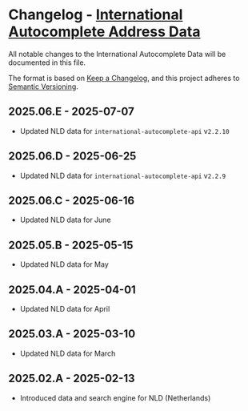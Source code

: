 # Changelog - [International Autocomplete Address Data](https://www.smarty.com/docs/cloud/international-address-autocomplete-api)

All notable changes to the International Autocomplete Data will be documented in this file.

The format is based on [Keep a Changelog](https://keepachangelog.com/en/1.0.0/), and this project adheres to [Semantic Versioning](https://semver.org/spec/v2.0.0.html).

## 2025.06.E - 2025-07-07
- Updated NLD data for `international-autocomplete-api` v`2.2.10`

## 2025.06.D - 2025-06-25
- Updated NLD data for `international-autocomplete-api` v`2.2.9`

## 2025.06.C - 2025-06-16
- Updated NLD data for June

## 2025.05.B - 2025-05-15
- Updated NLD data for May


## 2025.04.A - 2025-04-01
- Updated NLD data for April


## 2025.03.A - 2025-03-10
- Updated NLD data for March


## 2025.02.A - 2025-02-13
- Introduced data and search engine for NLD (Netherlands)



